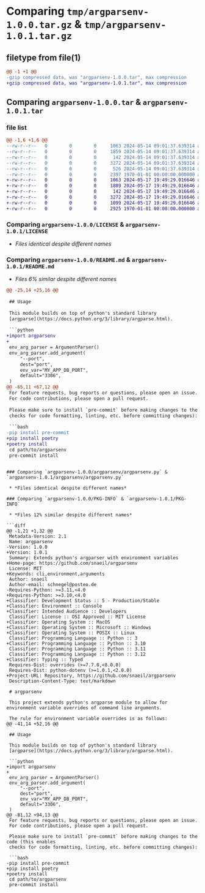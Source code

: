 # Comparing `tmp/argparsenv-1.0.0.tar.gz` & `tmp/argparsenv-1.0.1.tar.gz`

## filetype from file(1)

```diff
@@ -1 +1 @@
-gzip compressed data, was "argparsenv-1.0.0.tar", max compression
+gzip compressed data, was "argparsenv-1.0.1.tar", max compression
```

## Comparing `argparsenv-1.0.0.tar` & `argparsenv-1.0.1.tar`

### file list

```diff
@@ -1,6 +1,6 @@
--rw-r--r--   0        0        0     1063 2024-05-14 09:01:37.639314 argparsenv-1.0.0/LICENSE
--rw-r--r--   0        0        0     1859 2024-05-14 09:01:37.639314 argparsenv-1.0.0/README.md
--rw-r--r--   0        0        0      142 2024-05-14 09:01:37.639314 argparsenv-1.0.0/argparsenv/__init__.py
--rw-r--r--   0        0        0     3272 2024-05-14 09:01:37.639314 argparsenv-1.0.0/argparsenv/argparsenv.py
--rw-r--r--   0        0        0      526 2024-05-14 09:01:37.639314 argparsenv-1.0.0/pyproject.toml
--rw-r--r--   0        0        0     2397 1970-01-01 00:00:00.000000 argparsenv-1.0.0/PKG-INFO
+-rw-r--r--   0        0        0     1063 2024-05-17 19:49:29.016646 argparsenv-1.0.1/LICENSE
+-rw-r--r--   0        0        0     1889 2024-05-17 19:49:29.016646 argparsenv-1.0.1/README.md
+-rw-r--r--   0        0        0      142 2024-05-17 19:49:29.016646 argparsenv-1.0.1/argparsenv/__init__.py
+-rw-r--r--   0        0        0     3272 2024-05-17 19:49:29.016646 argparsenv-1.0.1/argparsenv/argparsenv.py
+-rw-r--r--   0        0        0     1099 2024-05-17 19:49:29.016646 argparsenv-1.0.1/pyproject.toml
+-rw-r--r--   0        0        0     2925 1970-01-01 00:00:00.000000 argparsenv-1.0.1/PKG-INFO
```

### Comparing `argparsenv-1.0.0/LICENSE` & `argparsenv-1.0.1/LICENSE`

 * *Files identical despite different names*

### Comparing `argparsenv-1.0.0/README.md` & `argparsenv-1.0.1/README.md`

 * *Files 6% similar despite different names*

```diff
@@ -25,14 +25,16 @@
 
 ## Usage
 
 This module builds on top of python's standard library
 [argparse](https://docs.python.org/3/library/argparse.html).
 
 ```python
+import argparsenv
+
 env_arg_parser = ArgumentParser()
 env_arg_parser.add_argument(
     "--port",
     dest="port",
     env_var="MY_APP_DB_PORT",
     default="3306",
 )
@@ -65,11 +67,12 @@
 For feature requests, bug reports or questions, please open an issue.
 For code contributions, please open a pull request.
 
 Please make sure to install `pre-commit` before making changes to the code (this enables
 checks for code formatting, linting, etc. before committing changes):
 
 ```bash
-pip install pre-commit
+pip install poetry
+poetry install
 cd path/to/argparsenv
 pre-commit install
 ```
```

### Comparing `argparsenv-1.0.0/argparsenv/argparsenv.py` & `argparsenv-1.0.1/argparsenv/argparsenv.py`

 * *Files identical despite different names*

### Comparing `argparsenv-1.0.0/PKG-INFO` & `argparsenv-1.0.1/PKG-INFO`

 * *Files 12% similar despite different names*

```diff
@@ -1,21 +1,32 @@
 Metadata-Version: 2.1
 Name: argparsenv
-Version: 1.0.0
+Version: 1.0.1
 Summary: Extends python's argparser with environment variables
+Home-page: https://github.com/snaeil/argparsenv
 License: MIT
+Keywords: cli,environment,arguments
 Author: snaeil
 Author-email: schnegel@posteo.de
-Requires-Python: >=3.11,<4.0
+Requires-Python: >=3.10,<4.0
+Classifier: Development Status :: 5 - Production/Stable
+Classifier: Environment :: Console
+Classifier: Intended Audience :: Developers
 Classifier: License :: OSI Approved :: MIT License
+Classifier: Operating System :: MacOS
+Classifier: Operating System :: Microsoft :: Windows
+Classifier: Operating System :: POSIX :: Linux
 Classifier: Programming Language :: Python :: 3
+Classifier: Programming Language :: Python :: 3.10
 Classifier: Programming Language :: Python :: 3.11
 Classifier: Programming Language :: Python :: 3.12
+Classifier: Typing :: Typed
 Requires-Dist: overrides (>=7.7.0,<8.0.0)
 Requires-Dist: python-dotenv (>=1.0.1,<2.0.0)
+Project-URL: Repository, https://github.com/snaeil/argparsenv
 Description-Content-Type: text/markdown
 
 # argparsenv
 
 This project extends python's argparse module to allow for environment variable overrides of command line arguments.
 
 The rule for environment variable overrides is as follows:
@@ -41,14 +52,16 @@
 
 ## Usage
 
 This module builds on top of python's standard library
 [argparse](https://docs.python.org/3/library/argparse.html).
 
 ```python
+import argparsenv
+
 env_arg_parser = ArgumentParser()
 env_arg_parser.add_argument(
     "--port",
     dest="port",
     env_var="MY_APP_DB_PORT",
     default="3306",
 )
@@ -81,12 +94,13 @@
 For feature requests, bug reports or questions, please open an issue.
 For code contributions, please open a pull request.
 
 Please make sure to install `pre-commit` before making changes to the code (this enables
 checks for code formatting, linting, etc. before committing changes):
 
 ```bash
-pip install pre-commit
+pip install poetry
+poetry install
 cd path/to/argparsenv
 pre-commit install
 ```
```

